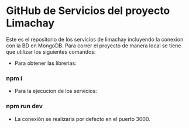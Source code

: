 # GitHub de Servicios del proyecto Limachay
 
 Este es el repositorio de los servicios de limachay incluyendo la conexion con la BD en MongoDB. Para correr el proyecto de manera local se tiene que utilizar los siguientes comandos:
 
 - Para obtener las librerias:
 ### npm i
 
 - Para la ejecucion de los servicios:
 ### npm run dev
 
 - La conexión se realizaria por defecto en el puerto 3000. 
